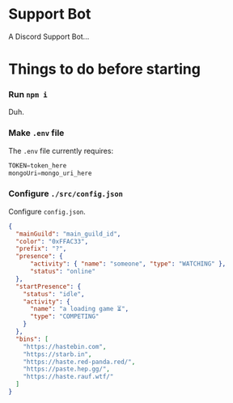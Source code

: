 # Support Bot
A Discord Support Bot...

# Things to do before starting
### Run `npm i`
Duh.

### Make `.env` file
The `.env` file currently requires:
```js
TOKEN=token_here
mongoUri=mongo_uri_here
```

### Configure `./src/config.json`
Configure `config.json`.
```json
{
  "mainGuild": "main_guild_id",
  "color": "0xFFAC33",
  "prefix": "?",
  "presence": {
      "activity": { "name": "someone", "type": "WATCHING" },
      "status": "online"
  },
  "startPresence": {
    "status": "idle",
    "activity": {
      "name": "a loading game ⏳",
      "type": "COMPETING"
    }
  },
  "bins": [
    "https://hastebin.com",
    "https://starb.in",
    "https://haste.red-panda.red/",
    "https://paste.hep.gg/",
    "https://haste.rauf.wtf/"
  ]
}
```
